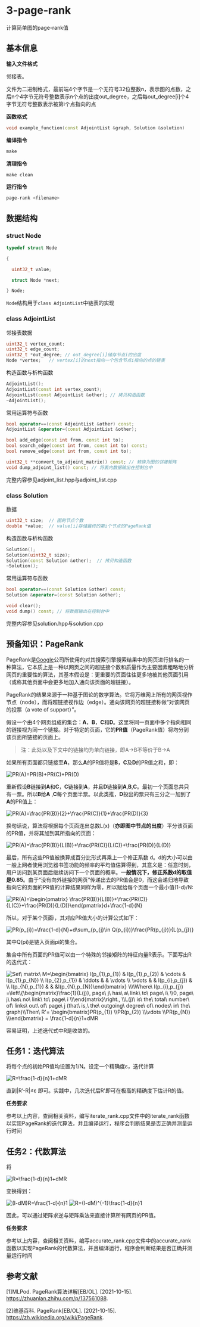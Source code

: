 # 3-page-rank

计算简单图的page-rank值

## 基本信息

**输入文件格式**

邻接表。

文件为二进制格式，最前端4个字节是一个无符号32位整数n，表示图的点数，之后n个4字节无符号整数表示n个点的出度out_degree，之后每out_degree[i]个4字节无符号整数表示被第i个点指向的点

**函数格式**

```c++
void example_function(const AdjointList &graph, Solution &solution)
```

**编译指令**

```makefile
make
```

**清理指令**

```makefile
make clean
```

**运行指令**

```bash
page-rank <filename>
```

## 数据结构

### struct Node


```c++
typedef struct Node

{

  uint32_t value;

  struct Node *next;

} Node;
```

`Node`结构用于`class AdjointList`中链表的实现

### class AdjointList

邻接表数据

```c++
uint32_t vertex_count;
uint32_t edge_count;
uint32_t *out_degree; // out_degree[i]储存节点i的出度
Node *vertex;   // vertex[i]的next指向一个包含节点i指向的点的链表
```

构造函数与析构函数

```c++
AdjointList();
AdjointList(const int vertex_count);
AdjointList(const AdjointList &other); // 拷贝构造函数
~AdjointList();
```

常用运算符与函数

```c++
bool operator==(const AdjointList &other) const;
AdjointList &operator=(const AdjointList &other);

bool add_edge(const int from, const int to);
bool search_edge(const int from, const int to) const;
bool remove_edge(const int from, const int to);

uint32_t **convert_to_adjoint_matrix() const; // 转换为图的邻接矩阵
void dump_adjoint_list() const; // 将表内数据输出在控制台中
```

完整内容参见adjoint_list.hpp与adjoint_list.cpp

### class Solution

数据

```c++
uint32_t size;  // 图的节点个数
double *value;  // value[i]存储最终的第i个节点的PageRank值
```

构造函数与析构函数

```c++
Solution();
Solution(uint32_t size);
Solution(const Solution &other);  // 拷贝构造函数
~Solution();
```

常用运算符与函数

```c++
bool operator==(const Solution &other) const;
Solution &operator=(const Solution &other);

void clear();
void dump() const; // 将数据输出在控制台中
```

完整内容参见solution.hpp与solution.cpp



## 预备知识：PageRank

PageRank是[Google](https://zh.wikipedia.org/wiki/Google)公司所使用的对其搜索引擎搜索结果中的网页进行排名的一种算法，它本质上是一种以网页之间的超链接个数和质量作为主要因素粗略地分析网页的重要性的算法，其基本假设是：更重要的页面往往更多地被其他页面引用（或称其他页面中会更多地加入通向该页面的超链接）。

PageRank的结果来源于一种基于图论的数学算法。它将万维网上所有的网页视作节点（node），而将超链接视作边（edge）。通向该网页的超链接称做“对该网页的投票（a vote of support）”。

假设一个由4个网页组成的集合：**A**，**B**，**C**和**D**。这里将同一页面中多个指向相同的链接视为同一个链接。对于特定的页面，它的**PR值**（PageRank值）将均分到该页面所链接的页面上。

>注：此处以及下文中的链接均为单向链接，即A->B不等价于B->A

如果所有页面都只链接至**A**，那么**A**的PR值将是**B**，**C**及**D**的PR值之和，即：

<img src="https://latex.codecogs.com/svg.image?PR(A)=PR(B)&plus;PR(C)&plus;PR(D)" title="PR(A)=PR(B)+PR(C)+PR(D)" />

重新假设**B**链接到**A**和**C**，**C**链接到**A**，并且**D**链接到**A**,**B**,**C**。最初一个页面总共只有一票。所以**B**给**A** ,**C**每个页面半票。以此类推，**D**投出的票只有三分之一加到了**A**的PR值上：

<img src="https://latex.codecogs.com/svg.image?PR(A)=\frac{PR(B)}{2}&plus;\frac{PR(C)}{1}&plus;\frac{PR(D)}{3}" title="PR(A)=\frac{PR(B)}{2}+\frac{PR(C)}{1}+\frac{PR(D)}{3}" />

换句话说，算法将根据每个页面连出总数L(x)（**亦即图中节点的出度**）平分该页面的PR值，并将其加到其所指向的页面：

<img src="https://latex.codecogs.com/svg.image?PR(A)=\frac{PR(B)}{L(B)}&plus;\frac{PR(C)}{L(C)}&plus;\frac{PR(D)}{L(D)}" title="PR(A)=\frac{PR(B)}{L(B)}+\frac{PR(C)}{L(C)}+\frac{PR(D)}{L(D)}" />

最后，所有这些PR值被换算成百分比形式再乘上一个修正系数 d。d的大小可以由一般上网者使用浏览器书签功能的频率的平均值估算得到，其意义是：任意时刻，用户访问到某页面后继续访问下一个页面的概率。**一般情况下，修正系数d的取值是0.85**。由于“没有向外链接的网页”传递出去的PR值会是0，而这会递归地导致指向它的页面的PR值的计算结果同样为零，所以赋给每个页面一个最小值(1-d)/N:

<img src="https://latex.codecogs.com/svg.image?PR(A)=\begin{pmatrix}&space;&space;\frac{PR(B)}{L(B)}&plus;\frac{PR(C)}{L(C)}&plus;\frac{PR(D)}{L(D)}\end{pmatrix}d&plus;\frac{1-d}{N}" title="PR(A)=\begin{pmatrix} \frac{PR(B)}{L(B)}+\frac{PR(C)}{L(C)}+\frac{PR(D)}{L(D)}\end{pmatrix}d+\frac{1-d}{N}" />

所以，对于某个页面i，其对应PR值大小的计算公式如下：

<img src="https://latex.codecogs.com/svg.image?PR(p_{i})=\frac{1-d}{N}&plus;d\sum_{p_{j}\in&space;Q(p_{i})}\frac{PR(p_{j})}{L(p_{j})}" title="PR(p_{i})=\frac{1-d}{N}+d\sum_{p_{j}\in Q(p_{i})}\frac{PR(p_{j})}{L(p_{j})}" />

其中Q(pi)是链入页面pi的集合。

集合中所有页面的PR值可以由一个特殊的邻接矩阵的特征向量R表示。下面写出R的迭代式：

<img src="https://latex.codecogs.com/svg.image?Set\&space;matrix\&space;M=\begin{bmatrix}&space;&space;&space;l(p_{1},p_{1})&space;&&space;l(p_{1},p_{2})&space;&&space;\cdots&space;&&space;l(p_{1},p_{N})&space;\\&space;&space;&space;l(p_{2},p_{1})&space;&&space;\ddots&space;&&space;&&space;\vdots&space;\\&space;&space;&space;\vdots&space;&&space;&&space;l(p_{i},p_{j})&space;&&space;\\&space;&space;&space;l(p_{N},p_{1})&space;&&space;&&space;&l(p_{N},p_{N})\end{bmatrix}&space;\\\\Where\&space;l(p_{i},p_{j})&space;=\left\{\begin{matrix}\frac{1}{L(j)},&space;page\&space;j\&space;has\&space;a\&space;link\&space;to\&space;page\&space;i\&space;\\0,&space;page\&space;j\&space;has\&space;no\&space;link\&space;to\&space;page\&space;i&space;\\\end{matrix}\right.,&space;\\L(j)\&space;is\&space;the\&space;total\&space;number\&space;of\&space;links\&space;out\&space;of\&space;page\&space;j&space;(that\&space;is,\&space;the\&space;outgoing\&space;degree\&space;of\&space;nodes\&space;in\&space;the\&space;graph)\\Then\&space;R'=&space;\begin{bmatrix}PR(p_{1})&space;\\PR(p_{2})&space;\\\vdots&space;\\PR(p_{N})&space;\\\end{bmatrix}&space;=&space;\frac{1-d}{n}1&plus;dMR" title="Set\ matrix\ M=\begin{bmatrix} l(p_{1},p_{1}) & l(p_{1},p_{2}) & \cdots & l(p_{1},p_{N}) \\ l(p_{2},p_{1}) & \ddots & & \vdots \\ \vdots & & l(p_{i},p_{j}) & \\ l(p_{N},p_{1}) & & &l(p_{N},p_{N})\end{bmatrix} \\\\Where\ l(p_{i},p_{j}) =\left\{\begin{matrix}\frac{1}{L(j)}, page\ j\ has\ a\ link\ to\ page\ i\ \\0, page\ j\ has\ no\ link\ to\ page\ i \\\end{matrix}\right., \\L(j)\ is\ the\ total\ number\ of\ links\ out\ of\ page\ j (that\ is,\ the\ outgoing\ degree\ of\ nodes\ in\ the\ graph)\\Then\ R'= \begin{bmatrix}PR(p_{1}) \\PR(p_{2}) \\\vdots \\PR(p_{N}) \\\end{bmatrix} = \frac{1-d}{n}1+dMR" />

容易证明，上述迭代式中R是收敛的。



## 任务1：迭代算法

将每个点的初始PR值均设置为1/N。设定一个精确度ε，迭代计算

<img src="https://latex.codecogs.com/svg.image?R=\frac{1-d}{n}1&plus;dMR" title="R=\frac{1-d}{n}1+dMR" />

直到|R’-R|≤ε 即可。实践中，几次迭代后R'即可在极高的精确度下估计R的值。

**任务要求**

参考以上内容，查阅相关资料，编写iterate_rank.cpp文件中的iterate_rank函数以实现PageRank的迭代算法，并且编译运行，程序会判断结果是否正确并测量运行时间



## 任务2：代数算法

将

<img src="https://latex.codecogs.com/svg.image?R=\frac{1-d}{n}1&plus;dMR" title="R=\frac{1-d}{n}1+dMR" />

变换得到：

<img src="https://latex.codecogs.com/svg.image?(I-dM)R=\frac{1-d}{n}1" title="(I-dM)R=\frac{1-d}{n}1" />

<img src="https://latex.codecogs.com/svg.image?R=(I-dM)^{-1}\frac{1-d}{n}1" title="R=(I-dM)^{-1}\frac{1-d}{n}1" />

因此，可以通过矩阵求逆与矩阵乘法来直接计算所有网页的PR值。

**任务要求**

参考以上内容，查阅相关资料，编写accurate_rank.cpp文件中的accurate_rank函数以实现PageRank的代数算法，并且编译运行，程序会判断结果是否正确并测量运行时间



## 参考文献

\[1\]MLPod. PageRank算法详解[EB/OL]. [2021-10-15]. https://zhuanlan.zhihu.com/p/137561088.

\[2\]维基百科. PageRank[EB/OL]. [2021-10-15]. https://zh.wikipedia.org/wiki/PageRank.